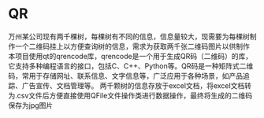 # QR
万州某公司现有两千棵树，每棵树有不同的信息，信息量较大，现需要为每棵树制作一个二维码挂上以方便查询树的信息，需求为获取两千张二维码图片以供制作
本项目使用qt的qrencode库，qrencode是一个用于生成QR码（二维码）的库，它支持多种编程语言的接口，包括C、C++、Python等。QR码是一种矩阵式二维码，常用于存储网址、联系信息、文字信息等，广泛应用于各种场景，如产品追踪、广告宣传、文档管理等。
两千颗树的信息存放于excel文档，将excel文档转为.csv文件后方便直接使用QFile文件操作类进行数据操作，最终将生成的二维码保存为jpg图片
